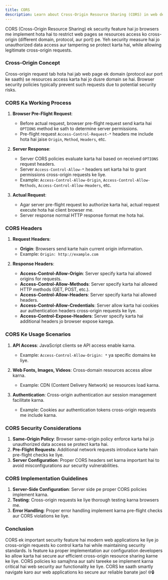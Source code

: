 ```yaml
---
title: CORS
description: Learn about Cross-Origin Resource Sharing (CORS) in web development, its working process, security considerations, implementation guidelines, and best practices to enable secure cross-origin requests.
---
```

CORS (Cross-Origin Resource Sharing) ek security feature hai jo browsers me implement hota hai to restrict web pages se resources access ko cross-origin (different domain, protocol, aur port) pe. Yeh security measure hai jo unauthorized data access aur tampering se protect karta hai, while allowing legitimate cross-origin requests.

### Cross-Origin Concept

Cross-origin request tab hota hai jab web page ek domain (protocol aur port ke saath) se resources access karta hai jo dusre domain se hai. Browser security policies typically prevent such requests due to potential security risks.

### CORS Ka Working Process

1. **Browser Pre-Flight Request**:
   - Before actual request, browser pre-flight request send karta hai `OPTIONS` method ke sath to determine server permissions.
   - Pre-flight request `Access-Control-Request-*` headers me include hota hai jaise `Origin`, `Method`, `Headers`, etc.

2. **Server Response**:
   - Server CORS policies evaluate karta hai based on received `OPTIONS` request headers.
   - Server `Access-Control-Allow-*` headers set karta hai to grant permissions cross-origin requests ke liye.
   - Example: `Access-Control-Allow-Origin`, `Access-Control-Allow-Methods`, `Access-Control-Allow-Headers`, etc.

3. **Actual Request**:
   - Agar server pre-flight request ko authorize karta hai, actual request execute hota hai client browser me.
   - Server response normal HTTP response format me hota hai.

### CORS Headers

1. **Request Headers**:
   - **Origin**: Browsers send karte hain current origin information.
   - Example: `Origin: http://example.com`

2. **Response Headers**:
   - **Access-Control-Allow-Origin**: Server specify karta hai allowed origins for requests.
   - **Access-Control-Allow-Methods**: Server specify karta hai allowed HTTP methods (GET, POST, etc.).
   - **Access-Control-Allow-Headers**: Server specify karta hai allowed headers.
   - **Access-Control-Allow-Credentials**: Server allow karta hai cookies aur authentication headers cross-origin requests ke liye.
   - **Access-Control-Expose-Headers**: Server specify karta hai additional headers jo browser expose karega.

### CORS Ke Usage Scenarios

1. **API Access**: JavaScript clients se API access enable karna.
   - Example: `Access-Control-Allow-Origin: *` ya specific domains ke liye.

2. **Web Fonts, Images, Videos**: Cross-domain resources access allow karna.
   - Example: CDN (Content Delivery Network) se resources load karna.

3. **Authentication**: Cross-origin authentication aur session management facilitate karna.
   - Example: Cookies aur authentication tokens cross-origin requests me include karna.

### CORS Security Considerations

1. **Same-Origin Policy**: Browser same-origin policy enforce karta hai jo unauthorized data access se protect karta hai.
2. **Pre-Flight Requests**: Additional network requests introduce karte hain pre-flight checks ke liye.
3. **Server Configuration**: Proper CORS headers set karna important hai to avoid misconfigurations aur security vulnerabilities.

### CORS Implementation Guidelines

1. **Server-Side Configuration**: Server side pe proper CORS policies implement karna.
2. **Testing**: Cross-origin requests ke liye thorough testing karna browsers me.
3. **Error Handling**: Proper error handling implement karna pre-flight checks aur CORS violations ke liye.

### Conclusion

CORS ek important security feature hai modern web applications ke liye jo cross-origin requests ko control karta hai while maintaining security standards. Is feature ka proper implementation aur configuration developers ko allow karta hai secure aur efficient cross-origin resource sharing karne ke liye. CORS policies ko samajhna aur sahi tareeke se implement karna critical hai web security aur functionality ke liye. CORS ke saath smartly navigate karo aur web applications ko secure aur reliable banate jao! 🌐🔒